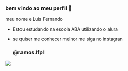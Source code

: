 ### bem vindo ao meu perfil 🔱

meu nome e Luis Fernando

- Estou estudando na escola ABA utilizando o alura
- se quiser me conhecer melhor me siga no instagran

  ### @ramos.lfpl
  
 ![](https://media.tenor.com/MXmp8XFC_gkAAAAM/itoshi-rin-blue-lock.gif)
